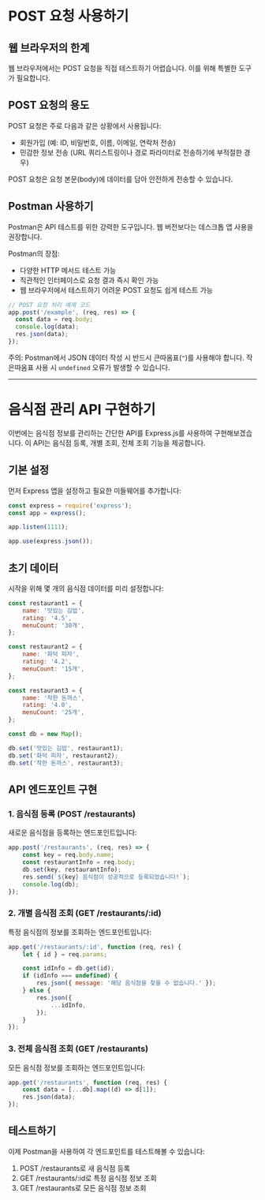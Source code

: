 # POST 요청 사용하기

## 웹 브라우저의 한계

웹 브라우저에서는 POST 요청을 직접 테스트하기 어렵습니다. 이를 위해 특별한 도구가 필요합니다.

## POST 요청의 용도

POST 요청은 주로 다음과 같은 상황에서 사용됩니다:

- 회원가입 (예: ID, 비밀번호, 이름, 이메일, 연락처 전송)
- 민감한 정보 전송 (URL 쿼리스트링이나 경로 파라미터로 전송하기에 부적절한 경우)

POST 요청은 요청 본문(body)에 데이터를 담아 안전하게 전송할 수 있습니다.

## Postman 사용하기

Postman은 API 테스트를 위한 강력한 도구입니다. 웹 버전보다는 데스크톱 앱 사용을 권장합니다.

Postman의 장점:

- 다양한 HTTP 메서드 테스트 가능
- 직관적인 인터페이스로 요청 결과 즉시 확인 가능
- 웹 브라우저에서 테스트하기 어려운 POST 요청도 쉽게 테스트 가능

```jsx
// POST 요청 처리 예제 코드
app.post('/example', (req, res) => {
  const data = req.body;
  console.log(data);
  res.json(data);
});
```

주의: Postman에서 JSON 데이터 작성 시 반드시 큰따옴표(`"`)를 사용해야 합니다. 작은따옴표 사용 시 `undefined` 오류가 발생할 수 있습니다.

---

# 음식점 관리 API 구현하기

이번에는 음식점 정보를 관리하는 간단한 API를 Express.js를 사용하여 구현해보겠습니다. 이 API는 음식점 등록, 개별 조회, 전체 조회 기능을 제공합니다.

## 기본 설정

먼저 Express 앱을 설정하고 필요한 미들웨어를 추가합니다:

```jsx
const express = require('express');
const app = express();

app.listen(1111);

app.use(express.json());
```

## 초기 데이터

시작을 위해 몇 개의 음식점 데이터를 미리 설정합니다:

```jsx
const restaurant1 = {
    name: '맛있는 김밥',
    rating: '4.5',
    menuCount: '30개',
};

const restaurant2 = {
    name: '화덕 피자',
    rating: '4.2',
    menuCount: '15개',
};

const restaurant3 = {
    name: '착한 돈까스',
    rating: '4.0',
    menuCount: '25개',
};

const db = new Map();

db.set('맛있는 김밥', restaurant1);
db.set('화덕 피자', restaurant2);
db.set('착한 돈까스', restaurant3);
```

## API 엔드포인트 구현

### 1. 음식점 등록 (POST /restaurants)

새로운 음식점을 등록하는 엔드포인트입니다:

```jsx
app.post('/restaurants', (req, res) => {
    const key = req.body.name;
    const restaurantInfo = req.body;
    db.set(key, restaurantInfo);
    res.send(`${key} 음식점이 성공적으로 등록되었습니다!`);
    console.log(db);
});
```

### 2. 개별 음식점 조회 (GET /restaurants/:id)

특정 음식점의 정보를 조회하는 엔드포인트입니다:

```jsx
app.get('/restaurants/:id', function (req, res) {
    let { id } = req.params;

    const idInfo = db.get(id);
    if (idInfo === undefined) {
        res.json({ message: '해당 음식점을 찾을 수 없습니다.' });
    } else {
        res.json({
            ...idInfo,
        });
    }
});
```

### 3. 전체 음식점 조회 (GET /restaurants)

모든 음식점 정보를 조회하는 엔드포인트입니다:

```jsx
app.get('/restaurants', function (req, res) {
    const data = [...db].map((d) => d[1]);
    res.json(data);
});
```

## 테스트하기

이제 Postman을 사용하여 각 엔드포인트를 테스트해볼 수 있습니다:

1. POST /restaurants로 새 음식점 등록
2. GET /restaurants/:id로 특정 음식점 정보 조회
3. GET /restaurants로 모든 음식점 정보 조회